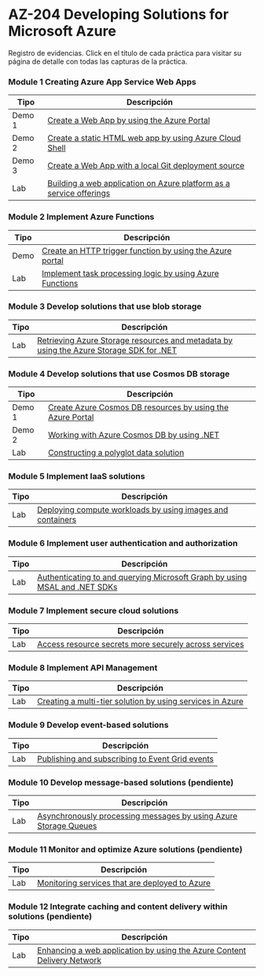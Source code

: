 # AZ-204 Developing Solutions for Microsoft Azure 

Registro de evidencias. Click en el título de cada práctica para visitar su página de detalle con todas las capturas de la práctica.

### Module 1 Creating Azure App Service Web Apps
| Tipo  | Descripción                                |
| ----- | ------------------------------------------ |
| Demo 1 | [Create a Web App by using the Azure Portal](Documentos/Mod01/01-Create_a_WebApp_by_using_AzurePortal.md) |
| Demo 2 | [Create a static HTML web app by using Azure Cloud Shell](Documentos/Mod01/02-Create_a_static_HTML_WebApp_by_using_AzureCloudShell.md) |
| Demo 3 | [Create a Web App with a local Git deployment source](Documentos/Mod01/03-Create_a_webapp_by_localGitdeployment.md) |
| Lab | [Building a web application on Azure platform as a service offerings](Documentos/Mod01/04-Building_a_web_application_on_Azure_platform_as_a_service_offerings.md) |

### Module 2 Implement Azure Functions
| Tipo  | Descripción                                |
| ----- | ------------------------------------------ |
| Demo | [Create an HTTP trigger function by using the Azure portal](Documentos/Mod02/01demo-Create_an_HTTP_trigger_function_by_using_the_Azure_portal.md) |
| Lab | [Implement task processing logic by using Azure Functions](Documentos/Mod02/02lab-Implement_task_processing_logic_by_using_Azure_Functions.md) |

### Module 3 Develop solutions that use blob storage
| Tipo  | Descripción                                |
| ----- | ------------------------------------------ |
| Lab | [Retrieving Azure Storage resources and metadata by using the Azure Storage SDK for .NET](Documentos/Mod03/Lab03-Retrieving_Azure_Storage_resources_and_metadata_by_using_the_Azure_Storage_SDK_for_NET.md) |](Documentos/Mod03/Lab03-Retrieving_Azure_Storage_resources_and_metadata_by_using_the_Azure_Storage_SDK_for_NET.md) |

### Module 4 Develop solutions that use Cosmos DB storage
| Tipo  | Descripción                                |
| ----- | ------------------------------------------ |
| Demo 1 | [Create Azure Cosmos DB resources by using the Azure Portal](Documentos/Mod04/P01-Demo-CreateCosmosDBbyAzurePortal.md) |
| Demo 2 | [Working with Azure Cosmos DB by using .NET](Documentos/Mod04/P02-Demo-WorkingwithCosmosDBbyNET.md) |
| Lab | [Constructing a polyglot data solution](Documentos/Mod04/P03-Lab-ConstructingPolyglotDataSolution.md) |

### Module 5 Implement IaaS solutions
| Tipo  | Descripción                                |
| ----- | ------------------------------------------ |
| Lab | [Deploying compute workloads by using images and containers](Documentos/Mod05/Lab-DeployingByImagesAndContainers.md) |

### Module 6 Implement user authentication and authorization
| Tipo  | Descripción                                |
| ----- | ------------------------------------------ |
| Lab | [Authenticating to and querying Microsoft Graph by using MSAL and .NET SDKs](Documentos/Mod06/Lab-AuthenticatingGraphUsingMSALandNET.md) |

### Module 7 Implement secure cloud solutions
| Tipo  | Descripción                                |
| ----- | ------------------------------------------ |
| Lab | [Access resource secrets more securely across services](Documentos/Mod07/Lab-ImplementSecureCloudSolutions.md) |

### Module 8 Implement API Management
| Tipo  | Descripción                                |
| ----- | ------------------------------------------ |
| Lab | [Creating a multi-tier solution by using services in Azure](Documentos/Mod08/Lab-CreatingMultitierSolutionByServices.md) |

### Module 9 Develop event-based solutions
| Tipo  | Descripción                                |
| ----- | ------------------------------------------ |
| Lab | [Publishing and subscribing to Event Grid events](Documentos/Mod09/Lab-PublishingSubscribingEventGridEvents.md) |

### Module 10 Develop message-based solutions (pendiente)
| Tipo  | Descripción                                |
| ----- | ------------------------------------------ |
| Lab | [Asynchronously processing messages by using Azure Storage Queues](Documentos/Mod10/Lab-AsynchronouslyMessagesByQueues.md) |

### Module 11 Monitor and optimize Azure solutions (pendiente)
| Tipo  | Descripción                                |
| ----- | ------------------------------------------ |
| Lab | [Monitoring services that are deployed to Azure](Documentos/Mod11/Lab-MonitoringServicesDeployed.md) |

### Module 12 Integrate caching and content delivery within solutions (pendiente)
| Tipo  | Descripción                                |
| ----- | ------------------------------------------ |
| Lab | [Enhancing a web application by using the Azure Content Delivery Network](Documentos/Mod12/Lab-EnhancingWebAppByDeliveryNetwork.md) |
